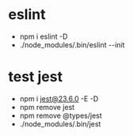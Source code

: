 # eslint
- npm i eslint -D
- ./node_modules/.bin/eslint --init

# test jest
- npm i jest@23.6.0 -E -D
- npm remove jest
- npm remove @types/jest
- ./node_modules/.bin/jest
